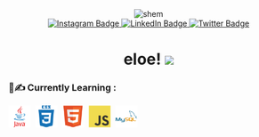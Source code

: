 <div id="header" align="center">
  <img src="https://media1.giphy.com/media/jz7nZTW5oEBZAAZ4ge/giphy.gif?cid=790b761129fee2437e2bc2b70232625ce0a948b0a8fadee3&rid=giphy.gif&ct=s" alt="shem" style="width: 250px">
</div>

<div id="badges" align="center">
  <a href="https://www.instagram.com/shemmyah/">
    <img src="https://img.shields.io/badge/Instagram-white?style=for-the-badge&logo=instagram&logoColor=black" alt="Instagram Badge"/>
  </a>
  <a href="https://www.linkedin.com/in/oathniel-shem-wajeeh-de-los-reyes-921345262/">
    <img src="https://img.shields.io/badge/LinkedIn-black?style=for-the-badge&logo=linkedin&logoColor=white" alt="LinkedIn Badge"/>
  </a>
  <a href="https://twitter.com/shemmyyah">
    <img src="https://img.shields.io/badge/Twitter-white?style=for-the-badge&logo=twitter&logoColor=black" alt="Twitter Badge"/>
  </a>
</div>
<h1 align="center">
  eloe!
  <img src="https://media.giphy.com/media/hvRJCLFzcasrR4ia7z/giphy.gif" width="25px"/>
</h1>

### 📖✍️ Currently Learning :
<div>
  <img src="https://github.com/devicons/devicon/blob/master/icons/java/java-original-wordmark.svg" title="Java" alt="Java" width="40" height="40"/>&nbsp;
  <img src="https://github.com/devicons/devicon/blob/master/icons/css3/css3-plain-wordmark.svg"  title="CSS3" alt="CSS" width="40" height="40"/>&nbsp;
  <img src="https://github.com/devicons/devicon/blob/master/icons/html5/html5-original.svg" title="HTML5" alt="HTML" width="40" height="40"/>&nbsp;
  <img src="https://github.com/devicons/devicon/blob/master/icons/javascript/javascript-original.svg" title="JavaScript" alt="JavaScript" width="40" height="40"/>&nbsp;
  <img src="https://github.com/devicons/devicon/blob/master/icons/mysql/mysql-original-wordmark.svg" title="MySQL"  alt="MySQL" width="40" height="40"/>&nbsp;
</div>
